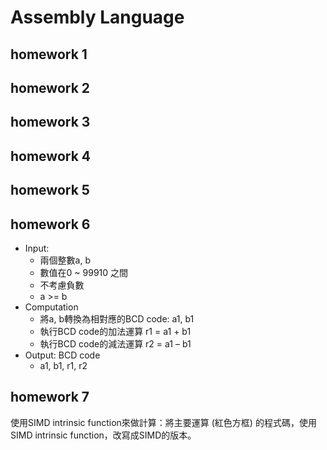 Assembly Language
===
## homework 1

## homework 2

## homework 3

## homework 4

## homework 5

## homework 6
- Input:
  - 兩個整數a, b
  - 數值在0 ~ 99910 之間
  - 不考慮負數
  - a >= b
- Computation
  - 將a, b轉換為相對應的BCD code: a1, b1
  - 執行BCD code的加法運算 r1 = a1 + b1
  - 執行BCD code的減法運算 r2 = a1 – b1
- Output: BCD code
  - a1, b1, r1, r2
## homework 7
使用SIMD intrinsic function來做計算：將主要運算 (紅色方框) 的程式碼，使用SIMD intrinsic function，改寫成SIMD的版本。
